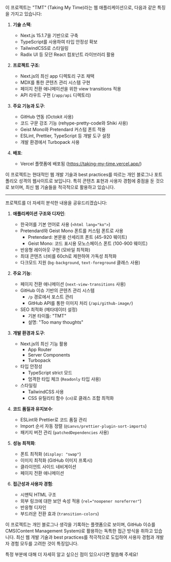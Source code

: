 이 프로젝트는 "TMT" (Taking My Time)라는 웹 애플리케이션으로, 다음과 같은 특징을 가지고 있습니다:

1. **기술 스택**:

   - Next.js 15.1.7을 기반으로 구축
   - TypeScript를 사용하여 타입 안정성 확보
   - TailwindCSS로 스타일링
   - Radix UI 등 모던 React 컴포넌트 라이브러리 활용

2. **프로젝트 구조**:

   - Next.js의 최신 app 디렉토리 구조 채택
   - MDX를 통한 콘텐츠 관리 시스템 구현
   - 페이지 전환 애니메이션을 위한 view transitions 적용
   - API 라우트 구현 (`/app/api` 디렉토리)

3. **주요 기능과 도구**:

   - GitHub 연동 (Octokit 사용)
   - 코드 구문 강조 기능 (rehype-pretty-code와 Shiki 사용)
   - Geist Mono와 Pretendard 커스텀 폰트 적용
   - ESLint, Prettier, TypeScript 등 개발 도구 설정
   - 개발 환경에서 Turbopack 사용

4. **배포**:
   - Vercel 플랫폼에 배포됨 (https://taking-my-time.vercel.app/)

이 프로젝트는 현대적인 웹 개발 기술과 best practices를 따르는 개인 블로그나 포트폴리오 성격의 웹사이트로 보입니다. 특히 콘텐츠 표현과 사용자 경험에 중점을 둔 것으로 보이며, 최신 웹 기술들을 적극적으로 활용하고 있습니다.

---

프로젝트를 더 자세히 분석한 내용을 공유드리겠습니다:

1. **애플리케이션 구조와 디자인**:

   - 한국어를 기본 언어로 사용 (`<html lang="ko">`)
   - Pretendard와 Geist Mono 폰트를 커스텀 폰트로 사용
     - Pretendard: 본문용 산세리프 폰트 (45-920 웨이트)
     - Geist Mono: 코드 표시용 모노스페이스 폰트 (100-900 웨이트)
   - 반응형 레이아웃 구현 (모바일 최적화)
   - 최대 콘텐츠 너비를 60ch로 제한하여 가독성 최적화
   - 다크모드 지원 (`bg-background`, `text-foreground` 클래스 사용)

2. **주요 기능**:

   - 페이지 전환 애니메이션 (`next-view-transitions` 사용)
   - GitHub 이슈 기반의 콘텐츠 관리 시스템
     - `/p` 경로에서 포스트 관리
     - GitHub API를 통한 이미지 처리 (`/api/github-image/`)
   - SEO 최적화 (메타데이터 설정)
     - 기본 타이틀: "TMT"
     - 설명: "Too many thoughts"

3. **개발 환경과 도구**:

   - Next.js의 최신 기능 활용
     - App Router
     - Server Components
     - Turbopack
   - 타입 안정성
     - TypeScript strict 모드
     - 엄격한 타입 체크 (`Readonly` 타입 사용)
   - 스타일링
     - TailwindCSS 사용
     - CSS 유틸리티 함수 (`cn`)로 클래스 조합 최적화

4. **코드 품질과 유지보수**:

   - ESLint와 Prettier로 코드 품질 관리
   - Import 순서 자동 정렬 (`@ianvs/prettier-plugin-sort-imports`)
   - 패키지 버전 관리 (`patchedDependencies` 사용)

5. **성능 최적화**:

   - 폰트 최적화 (`display: "swap"`)
   - 이미지 최적화 (GitHub 이미지 프록시)
   - 클라이언트 사이드 네비게이션
   - 페이지 전환 애니메이션

6. **접근성과 사용자 경험**:
   - 시맨틱 HTML 구조
   - 외부 링크에 대한 보안 속성 적용 (`rel="noopener noreferrer"`)
   - 반응형 디자인
   - 부드러운 전환 효과 (`transition-colors`)

이 프로젝트는 개인 블로그나 생각을 기록하는 플랫폼으로 보이며, GitHub 이슈를 CMS(Content Management System)로 활용하는 독특한 접근 방식을 취하고 있습니다. 최신 웹 개발 기술과 best practices를 적극적으로 도입하여 사용자 경험과 개발자 경험 모두를 고려한 것이 특징입니다.

특정 부분에 대해 더 자세히 알고 싶으신 점이 있으시다면 말씀해 주세요!
